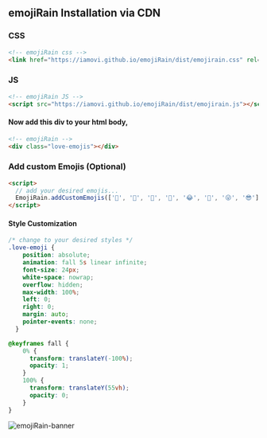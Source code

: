 ## emojiRain Installation via CDN

### CSS
```html
<!-- emojiRain css -->
<link href="https://iamovi.github.io/emojiRain/dist/emojirain.css" rel="stylesheet">
```

### JS
```html
<!-- emojiRain JS -->
<script src="https://iamovi.github.io/emojiRain/dist/emojirain.js"></script>
```

#### Now add this div to your html body,
```html
<!-- emojiRain -->
<div class="love-emojis"></div>
```

### Add custom Emojis (Optional)
```html
<script>
  // add your desired emojis...
  EmojiRain.addCustomEmojis(['🌹', '🌈', '🐸', '🚗', '😂', '🤣', '😜', '😎']);
</script>
```

#### Style Customization
```css
/* change to your desired styles */
.love-emoji {
    position: absolute;
    animation: fall 5s linear infinite;
    font-size: 24px;
    white-space: nowrap;
    overflow: hidden;
    max-width: 100%;
    left: 0;
    right: 0;
    margin: auto;
    pointer-events: none;
  }

@keyframes fall {
    0% {
      transform: translateY(-100%);
      opacity: 1;
    }
    100% {
      transform: translateY(55vh);
      opacity: 0;
    }
}
```
![emojiRain-banner](banner.gif)